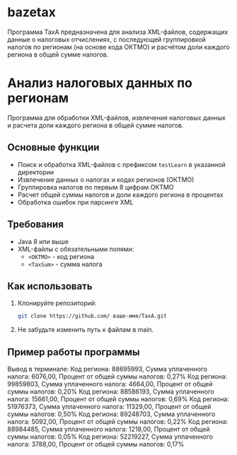 # bazetax
Программа TaxA предназначена для анализа XML-файлов, содержащих данные о налоговых отчислениях, с последующей группировкой налогов по регионам (на основе кода ОКТМО) и расчётом доли каждого региона в общей сумме налогов.
# Анализ налоговых данных по регионам

Программа для обработки XML-файлов, извлечения налоговых данных и расчета доли каждого региона в общей сумме налогов.

## Основные функции

- Поиск и обработка XML-файлов с префиксом `testLearn` в указанной директории
- Извлечение данных о налогах и кодах регионов (ОКТМО)
- Группировка налогов по первым 8 цифрам ОКТМО
- Расчет общей суммы налогов и доли каждого региона в процентах
- Обработка ошибок при парсинге XML

## Требования

- Java 8 или выше
- XML-файлы с обязательными полями:
  - `<OKTMO>` - код региона
  - `<TaxSum>` - сумма налога

## Как использовать

1. Клонируйте репозиторий:
   ```bash
   git clone https://github.com/ ваше-имя/TaxA.git
   ```
2. Не забудьте изменить путь к файлам в main.

## Пример работы программы
Вывод в терминале:
Код региона: 88695993, Сумма уплаченного налога: 6076,00, Процент от общей суммы налогов: 0,27%
Код региона: 99859803, Сумма уплаченного налога: 4664,00, Процент от общей суммы налогов: 0,20%
Код региона: 88586193, Сумма уплаченного налога: 15661,00, Процент от общей суммы налогов: 0,69%
Код региона: 51976373, Сумма уплаченного налога: 11329,00, Процент от общей суммы налогов: 0,50%
Код региона: 89248703, Сумма уплаченного налога: 5092,00, Процент от общей суммы налогов: 0,22%
Код региона: 88984485, Сумма уплаченного налога: 1218,00, Процент от общей суммы налогов: 0,05%
Код региона: 52219227, Сумма уплаченного налога: 3788,00, Процент от общей суммы налогов: 0,17%
